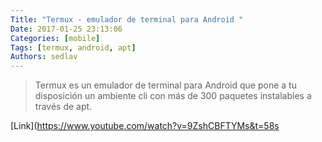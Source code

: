 ```yaml
---
Title: "Termux - emulador de terminal para Android "
Date: 2017-01-25 23:13:06
Categories: [mobile]
Tags: [termux, android, apt]
Authors: sedlav
---
```


> Termux es un emulador de terminal para Android que pone a tu disposición un ambiente cli con más de 300 paquetes instalables a través de apt.

[Link](https://www.youtube.com/watch?v=9ZshCBFTYMs&t=58s
